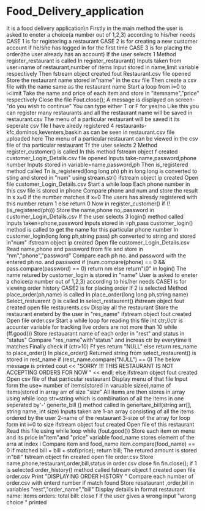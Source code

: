 # Food_Delivery_application
It is a food delivery application\n
Firstly in the main method the user is asked to eneter a choice(a number out of 1,2,3) according to his/her needs
CASE 1
is for registering a restaurant
CASE 2
is for creating a new customer account if he/she has logged in for the first time
CASE 3 
is for placing the order(the user already has an account)
If the user selects 1 
Method register_restaurant is called
In register_restaurant()
Inputs taken from user=name of restaurant,number of items
Input stored in name,limit variable respectively
Then fstream object created fout
Restaurant.csv file opened
Store the restaurant name stored in"name" in the csv file
Then create a csv file with the name same as the restaurant name
Start a loop from i=0 to i<limit
Take the name and price of each item and store in "itemname","price" respectively
Close the file
Fout.close();
A message is displayed on screen-"do you wish to continue"
You can type either T or F for yes/no
Like this you can register many restaurants and all the restaurant name will be saved in restaurant.csv
The menu of a particular restaurant will be saved it its seperate csv file
I have alredy registered 4 restaurants-kfc,dominos,keventers,baskin as can be seen in restaurant.csv file uploaded here
The menu of a particular restaurant can be viewed in the csv file of tha particular restaurant
Tf the user selects 2
Method register_customer() is called
In this method
fstream object f created
customer_Login_Details.csv file opened
Inputs take-name,password,phone number
Inputs stored in variable=name,password,ph
Then is_registered method called
Tn is_registered(long long ph)
ph in long long is converted to sting and stored in "num" using stream.str()
ifstream object ip created
Open file customer_Login_Details.csv
Start a while loop
Each phone number in this csv file is stored in phone
Compare phone and num and store the result in x
x=0 if the number matches
if x=0
The users has alresdy registered with this number
return 1
else
return 0
Now in register_customer()
if (!(is_registered(ph)))
Store the name,phone no,.password in customer_Login_Details.csv
If the user selects 3
login() method called
Inputs taken=phone,password
Inputs stored in =ph,pass
customer_login() method is called to get the name for this particular phone number
In customer_login(long long ph,string pass)
ph converted to string and stored in"num"
ifstream object ip created
Open file customer_Login_Details.csv
Read name,phone and password from file and store in "nm","phone","password"
Compare each ph no. and password with the entered ph no. and password
if (num.compare(phone) == 0 && pass.compare(password) == 0)
return nm
else
return"\0"
in login()
The name retured by customer_login is stored in "name"
User is asked to eneter a choice(a number out of 1,2,3) according to his/her needs
CASE1
is for viewing order history
CASE2
is for placing order
If 2 is selected 
Method place_order(ph,name) is called
In place_order(long long ph,string name)
Select_restuarent () is called
In select_restaurent()
ifstream object fout created
open file restaurents.csv
Display all the restaurant
Store the restaurant eneterd by the user in "res_name"
ifstream object fout created
Open file order.csv
Start a while loop for reading this file
int ctr;//ctr is acounter variable for tracking live orders are not more than 10
while (ff.good())
Store restauarant name of each order in "rest" and status in "status"
Compare "res_name"with"status" and increas ctr by everytime it matches
Finally check if (ctr>10)
Ff yes return "NULL"
else return res_name to place_order()
In place_order()
Returned string from select_restaurent() is stored in rest_name
if (rest_name.compare("NULL") == 0)
    The below message is printed
        cout << "SORRY !!! THIS RESTAURANT IS NOT ACCEPTING ORDERS FOR NOW " << endl;
        else
        ifstream object fout created
Open csv file of that particular restaurant
Display menu of that file
Input form the use= number of items(stored in varuable sizee),name of items(stored in array arr of size "size"
All items are then stores in array using while loop
str=string which is combination of all the items in one seperated by'-'
generte_bill () method called
In genertare_bill(string arr[], string name, int size)
Inputs taken are
1-an array consisting of all the items ordered by the user 
2-name of the restaurant
 3-size of the array
 for loop form int i=0 to size
 ifstream object fout created
Open file of this restaurant
Read this file using while loop
 while (fout.good())
 Store each item on menu and its price in"item"and "price"
 variable food_name stores element of the arra at index i
 Compare item and food_name
 item.compare(food_name) == 0
 if matched
  bill = bill + stof(price);
  return bill;
The retured amount is stored in"bill"
fstream object fin created
open file order.csv
Store name,phone,restaurant,order,bill,status in order.csv
close fin
fin.close();
if 1 is selected
order_history() method called
fstream object f created
open file order.csv
Print  "DISPLAYING ORDER HISTORY "
Compare each number of order.csv with enterd number
if match found
Store resataurant ,order,bil in variables "rest","order_name","bill"
Display detaiils in format
restaurant name:
items orders:
total bill:
close f
If the user gives a wrong input 
"wrong choice " printed






    















